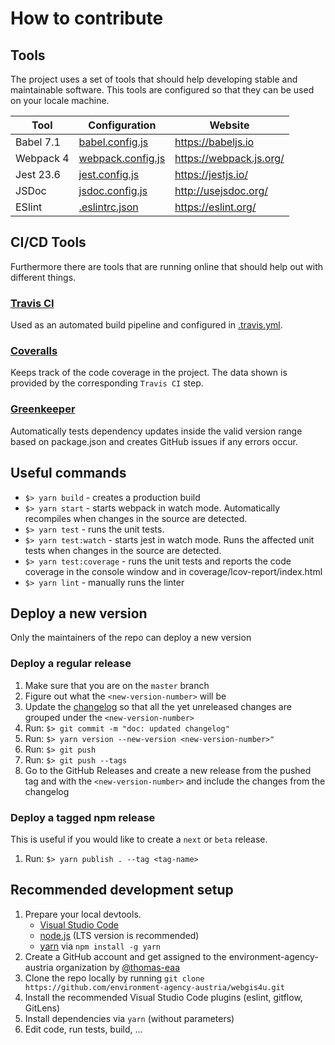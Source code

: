 # How to contribute

## Tools
The project uses a set of tools that should help developing stable and maintainable software.
This tools are configured so that they can be used on your locale machine.

Tool | Configuration | Website
---- | ------------- | -------
Babel 7.1 | [babel.config.js](./babel.config.js) | https://babeljs.io
Webpack 4 | [webpack.config.js](./webpack.config.js) | https://webpack.js.org/
Jest 23.6 | [jest.config.js](./jest.config.js) | https://jestjs.io/
JSDoc | [jsdoc.config.js](./jsdoc.config.js) | http://usejsdoc.org/
ESlint | [.eslintrc.json](./.eslintrc.json) | https://eslint.org/

## CI/CD Tools
Furthermore there are tools that are running online that should help out with different things.

### [Travis CI](https://travis-ci.com/environment-agency-austria/webgis4u.svg?branch=master)
Used as an automated build pipeline and configured in [.travis.yml](./.travis.yml).

### [Coveralls](https://coveralls.io/repos/github/environment-agency-austria/webgis4u/badge.svg?branch=master)
Keeps track of the code coverage in the project. The data shown is provided by the corresponding `Travis CI` step.

### [Greenkeeper](https://badges.greenkeeper.io/environment-agency-austria/webgis4u.svg)
Automatically tests dependency updates inside the valid version range based on package.json and creates GitHub issues if any errors occur.

## Useful commands
* `$> yarn build` - creates a production build
* `$> yarn start` - starts webpack in watch mode. Automatically recompiles when changes in the source are detected.
* `$> yarn test` - runs the unit tests.
* `$> yarn test:watch` - starts jest in watch mode. Runs the affected unit tests when changes in the source are detected.
* `$> yarn test:coverage` - runs the unit tests and reports the code coverage in the console window and in coverage/lcov-report/index.html
* `$> yarn lint` - manually runs the linter

## Deploy a new version
Only the maintainers of the repo can deploy a new version

### Deploy a regular release
1. Make sure that you are on the `master` branch
2. Figure out what the `<new-version-number>` will be
3. Update the [changelog](./CHANGELOG.md) so that all the yet unreleased changes are grouped under the `<new-version-number>`
4. Run: `$> git commit -m "doc: updated changelog"`
5. Run: `$> yarn version --new-version <new-version-number>"`
6. Run: `$> git push`
7. Run: `$> git push --tags`
8. Go to the GitHub Releases and create a new release from the pushed tag and with the `<new-version-number>` and include the changes from the changelog

### Deploy a tagged npm release
This is useful if you would like to create a `next` or `beta` release.

1. Run: `$> yarn publish . --tag <tag-name>`

## Recommended development setup
1. Prepare your local devtools.
    * [Visual Studio Code](https://code.visualstudio.com/)
    * [node.js](https://nodejs.org/en/) (LTS version is recommended)
    * [yarn](https://yarnpkg.com/lang/en/) via `npm install -g yarn`
1. Create a GitHub account and get assigned to the environment-agency-austria organization by [@thomas-eaa](https://github.com/thomas-eaa)
2. Clone the repo locally by running `git clone https://github.com/environment-agency-austria/webgis4u.git`
3. Install the recommended Visual Studio Code plugins (eslint, gitflow, GitLens)
4. Install dependencies via `yarn` (without parameters)
5. Edit code, run tests, build, ...
